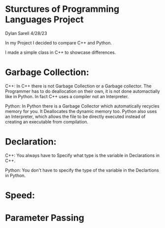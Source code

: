# Sturctures of Programming Languages Project
Dylan Sarell
4/28/23

In my Project I decided to compare C++ and Python. 

I made a simple class in C++ to showcase differences. 

# Garbage Collection:
C++: In C++ there is not Garbage Collection or a Garbage collector. The Programmer has to do deallocation on their own, it is not done automactially like in Python. In fact C++ uses a compiler not an Interpreter.

Python: In Python there is a Garbage Collector which automatically recycles memory for you. It Deallocates the dynamic memory too. Python also uses an Interpreter, which allows the file to be directly executed instead of creating an executable from compilation. 

# Declaration:
C++: You always have to Specify what type is the variable in Declarations in C++. 

Python: You don't have to specify the type of the variable in the Declartions in Python. 

# Speed:


# Parameter Passing
